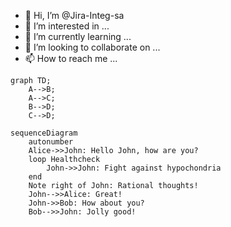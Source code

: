 - 👋 Hi, I’m @Jira-Integ-sa
- 👀 I’m interested in ...
- 🌱 I’m currently learning ...
- 💞️ I’m looking to collaborate on ...
- 📫 How to reach me ...

<!---
Jira-Integ-sa/Jira-Integ-sa is a ✨ special ✨ repository because its `README.md` (this file) appears on your GitHub profile.
You can click the Preview link to take a look at your changes. Test
--->

```mermaid
graph TD;
    A-->B;
    A-->C;
    B-->D;
    C-->D;
```

```mermaid
sequenceDiagram
    autonumber
    Alice->>John: Hello John, how are you?
    loop Healthcheck
        John->>John: Fight against hypochondria
    end
    Note right of John: Rational thoughts!
    John-->>Alice: Great!
    John->>Bob: How about you?
    Bob-->>John: Jolly good!
```
